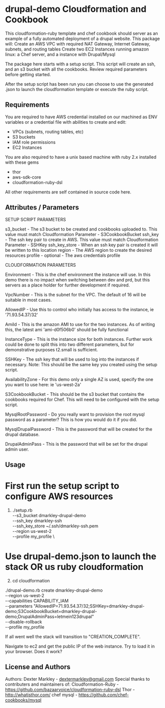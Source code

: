 drupal-demo Cloudformation and Cookbook
=====================

This cloudformation-ruby template and chef cookbook should server as an example of a fully automated deployment of a drupal website.
This package will:
Create an AWS VPC with required NAT Gateway, Internet Gateway, subnets, and routing tables
Create two EC2 Instances running amazon linux: a Chef server, and a instance with Drupal/Mysql

The package here starts with a setup script. This script will create an ssh, and an s3 bucket with all the cookbooks. Review required parameters before getting started.

After the setup script has been run you can choose to use the generated .json to launch the cloudformation template or execute the ruby script.

Requirements
------------

 You are required to have AWS credential installed on our machined as ENV variables or a credential file with abilities to create and edit:
 - VPCs (subnets, routing tables, etc)
 - S3 buckets
 - IAM role permissions
 - EC2 Instances

 You are also required to have a unix based machine with ruby 2.x installed with these gems
 - thor
 - aws-sdk-core
 - cloudformation-ruby-dsl

 All other requirements are self contained in source code here.

Attributes / Parameters
----------

SETUP SCRIPT PARAMETERS

s3_bucket - The s3 bucket to be created and cookbooks uploaded to. This value must match Cloudformation Parameter - S3CookbookBucket
ssh_key - The ssh key pair to create in AWS. This value must match Cloudformation Parameter - SSHKey
ssh_key_store - When an ssh key pair is created it will be written to this location
region - The AWS region to create the desired resources
profile - optional - The aws credentials profile

CLOUDFORMATION PARAMETERS

Environment - This is the chef environment the instance will use. In this demo there is no impact when switching between dev and prd, but this servers as a place holder for further development if required.

VpcNumber - This is the subnet for the VPC. The default of 16 will be suitable in most cases.

AllowedIP - Use this to control who initially has access to the instance, ie '71.93.54.37/32'

AmiId - This is the amazon AMI to use for the two instances. As of writing this, the latest ami 'ami-d0f506b0' should be fully functional

InstanceType - This is the instance size for both instances. Further work could be done to split this into two different parameters, but for demonstrative purposes t2.small is sufficient.

SSHKey - The ssh key that will be used to log into the instances if necessary. Note: This should be the same key you created using the setup script.

AvailabilityZone - For this demo only a single AZ is used, specify the one you want to use here: ie 'us-west-2a'

S3CookbookBucket - This should be the s3 bucket that contains the cookbooks required for Chef. This will need to be configured with the setup script.

MysqlRootPassword - Do you really want to provision the root mysql password as a parameter? This is how you would do it if you did.

MysqlDrupalPassword - This is the password that will be created for the drupal database.

DrupalAdminPass - This is the password that will be set for the drupal admin user.



Usage
-----
# First run the setup script to configure AWS resources
1. ./setup.rb \
--s3_bucket dmarkley-drupal-demo \
--ssh_key dmarkley-ssh \
--ssh_key_store ~/.ssh/dmarkley-ssh.pem \
--region us-west-2 \
--profile my_profile \

# Use drupal-demo.json to launch the stack OR us ruby cloudformation
2. cd cloudformation

./drupal-demo.rb create dmarkley-drupal-demo \
--region us-west-2 \
--capabilities CAPABILITY_IAM \
--parameters "AllowedIP=71.93.54.37/32;SSHKey=dmarkley-drupal-demo;S3CookbookBucket=dmarkley-drupal-demo;DrupalAdminPass=letmein123drupal" \
--disable-rollback \
--profile my_profile


If all went well the stack will transition to "CREATION_COMPLETE".

Navigate to ec2 and get the public IP of the web instance. Try to load it in your browser. Does it work?

License and Authors
-------------------
Authors: Dexter Markley - dextermarkley@gmail.com
Special thanks to contributers and maintainers of:
Cloudformation-Ruby - https://github.com/bazaarvoice/cloudformation-ruby-dsl
Thor - http://whatisthor.com/
chef mysql - https://github.com/chef-cookbooks/mysql